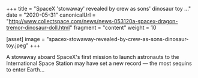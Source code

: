 +++
title = "SpaceX 'stowaway' revealed by crew as sons' dinosaur toy ..."
date = "2020-05-31"
canonicalUrl = "http://www.collectspace.com/news/news-053120a-spacex-dragon-tremor-dinosaur-doll.html"
fragment = "content"
weight = 10

[asset]
    image = "spacex-stowaway-revealed-by-crew-as-sons-dinosaur-toy.jpeg"
+++

A stowaway aboard SpaceX's first mission to launch astronauts to the 
International Space Station may have set a new record — the most sequins to 
enter Earth...
